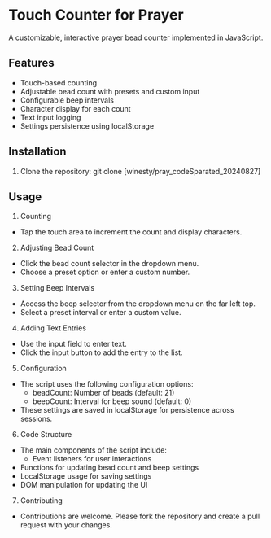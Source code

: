 # Touch Counter for Prayer

A customizable, interactive prayer bead counter implemented in JavaScript.

## Features

- Touch-based counting
- Adjustable bead count with presets and custom input
- Configurable beep intervals
- Character display for each count
- Text input logging
- Settings persistence using localStorage

## Installation

1. Clone the repository:
   git clone [winesty/pray_codeSparated_20240827]

## Usage

1. Counting
- Tap the touch area to increment the count and display characters.
2. Adjusting Bead Count
- Click the bead count selector in the dropdown menu.
- Choose a preset option or enter a custom number.
3. Setting Beep Intervals
- Access the beep selector from the dropdown menu on the far left top.
- Select a preset interval or enter a custom value.
4. Adding Text Entries
- Use the input field to enter text.
- Click the input button to add the entry to the list.
5. Configuration
- The script uses the following configuration options:
  - beadCount: Number of beads (default: 21)
  - beepCount: Interval for beep sound (default: 0)
- These settings are saved in localStorage for persistence across sessions.
6. Code Structure
- The main components of the script include:
  - Event listeners for user interactions
- Functions for updating bead count and beep settings
- LocalStorage usage for saving settings
- DOM manipulation for updating the UI
7. Contributing
- Contributions are welcome. Please fork the repository and create a pull request with your changes.
